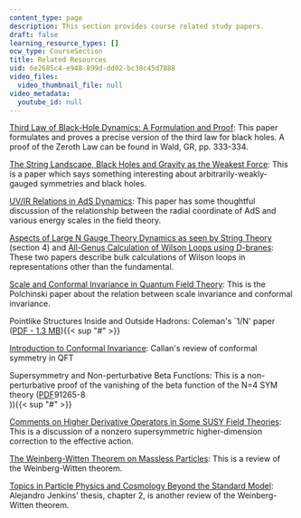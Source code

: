 ```yaml
---
content_type: page
description: This section provides course related study papers.
draft: false
learning_resource_types: []
ocw_type: CourseSection
title: Related Resources
uid: 6e2685c4-e948-899d-dd02-bc38c45d7888
video_files:
  video_thumbnail_file: null
video_metadata:
  youtube_id: null
---
```

[Third Law of Black-Hole Dynamics: A Formulation and Proof](https://journals.aps.org/prl/abstract/10.1103/PhysRevLett.57.397): This paper formulates and proves a precise version of the third law for black holes. A proof of the Zeroth Law can be found in Wald, GR, pp. 333-334.

[The String Landscape, Black Holes and Gravity as the Weakest Force](http://arxiv.org/abs/hep-th/0601001): This is a paper which says something interesting about arbitrarily-weakly-gauged symmetries and black holes.

[UV/IR Relations in AdS Dynamics](http://arxiv.org/abs/hep-th/9809022): This paper has some thoughtful discussion of the relationship between the radial coordinate of AdS and various energy scales in the field theory.

[Aspects of Large N Gauge Theory Dynamics as seen by String Theory](http://arxiv.org/abs/hep-th/9805129) (section 4) and [All-Genus Calculation of Wilson Loops using D-branes](http://arxiv.org/abs/hep-th/0501109): These two papers describe bulk calculations of Wilson loops in representations other than the fundamental.

[Scale and Conformal Invariance in Quantum Field Theory](http://dx.doi.org/10.1016/0550-3213%2888%2990179-4): This is the Polchinski paper about the relation between scale invariance and conformal invariance.

Pointlike Structures Inside and Outside Hadrons: Coleman's \`1/N' paper ([PDF - 1.3 MB](http://link.springer.com/book/10.1007%2F978-1-4684-1065-5)){{< sup "#" >}}

[Introduction to Conformal Invariance](http://dx.doi.org/10.1111/j.1749-6632.1974.tb20531.x): Callan's review of conformal symmetry in QFT

Supersymmetry and Non-perturbative Beta Functions: This is a non-perturbative proof of the vanishing of the beta function of the N=4 SYM theory ([PDF](http://dx.doi.org/10.1016/0370-2693%2888)91265-8   
)){{< sup "#" >}}

[Comments on Higher Derivative Operators in Some SUSY Field Theories](http://arxiv.org/abs/hep-th/9705057): This is a discussion of a nonzero supersymmetric higher-dimension correction to the effective action.

[The Weinberg-Witten Theorem on Massless Particles](https://pure.mpg.de/rest/items/item_33005/component/file_33006/content): This is a review of the Weinberg-Witten theorem.

[Topics in Particle Physics and Cosmology Beyond the Standard Model](http://arxiv.org/abs/hep-th/0607239): Alejandro Jenkins' thesis, chapter 2, is another review of the Weinberg-Witten theorem.